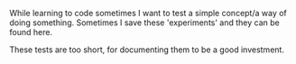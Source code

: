 While learning to code sometimes I want to test a simple concept/a way of doing something.
Sometimes I save these 'experiments' and they can be found here.

These tests are too short, for documenting them to be a good investment.